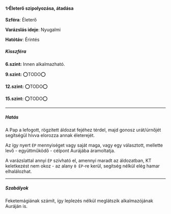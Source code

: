 #### ✨Életerő szipolyozása, átadása

**Szféra**: Életerő

**Varázslás ideje**: Nyugalmi

**Hatótáv**: Érintés

##### Kisszféra

**6.szint:** Innen alkalmazható.

**9.szint:** ⭕TODO⭕

**12.szint:** ⭕TODO⭕

**15.szint:** ⭕TODO⭕


---
##### Hatás

A Pap a lefogott, rögzített áldozat fejéhez térdel, majd gonosz urát/úrnőjét segítségül hívva elorozza annak életerejét.

Az így nyert `ÉP` mennyiséget vagy saját maga, vagy egy választott, mellette levő - együttműködő - célpont Aurájába áramoltatja.

A varázslattal annyi `ÉP` szívható el, amennyi maradt az áldozatban, KT keletkezést nem okoz - az alany `0 ÉP`-re kerül, segítség nélkül elég hamar elhalálozhat.


---
##### Szabályok

Feketemágiának számít, így leplezés nélkül meglátszik alkalmazójának Auráján is.
